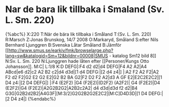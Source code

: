 # Nar de bara lik tillbaka i Smaland (Sv. L. Sm. 220)

{%abc%}
X:220
T:När de bära lik tillbaka i Småland
T:(Sv. L. Sm. 220)
R:Marsch
Z:Jonas Brunskog, 14/7 2008
O:Markaryd, Småland
S:efter Nils Bernhard Ljunggren
B:Svenska Låtar Småland
B:Jämför [[http://www.smus.se/earkiv/fmk/browselarge.php?lang=sw&katalogid=Sm+12&bildnr=00008|SMUS - katalog Sm12 bild 8]]
N:Sv. L. Sm. 220
N:Ljunggren hade låten efter [[Personer/Kungs Otto Johansson]].
M:C|
L:1/8
K:D
DEFG|:F4 d2 d2|d4 DEFG|F4 A2 A2|A4 ABcd|e6 d2|c2 A2 B2 c2|d4 d3d|[1 d4 DEFG:|[2 d4 z4|]
|:A2 F2 A2 F2|A2 F2 d2 F2|G2 E2 G2 E2|G2 B2 BA G2|F2 D2 F2 A2|d3 A GF E2|E2C2E2C2|[1 D4 z4:|[2 D4 DEFG|]
|:F4 (E2F2) |G4 (F2E2)|(D2F2) (A2F2)| G4 (F2E2)|D4 (E2F2)|G4 (F2E2)|A2G2B2G2|A2B2c2A2|
d4 d3d|d3d f2 d2|B4 G3G|G2B2d2B2|A4G3F|[M:3/2]G2G2B2G2E2C2|[M:C]D4D3D|[1 D4 DEFG:|[2 D4 z4|]
{%endabc%}

